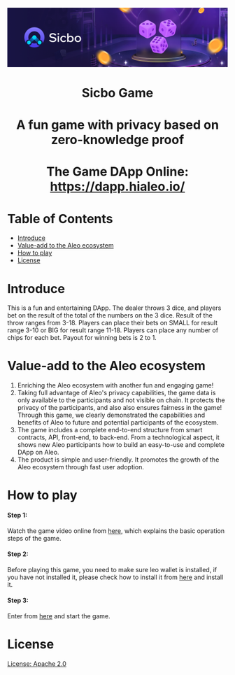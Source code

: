 <p align="center">
    <img alt="Sicbo Game"  src="https://github.com/bitrainforest/sicbo/blob/main/sicbo_resources/sicbo_banner.png?raw=true">
</p> 

# <p align="center">Sicbo Game</p>
# <p align="center">A fun game with privacy based on zero-knowledge proof</p>
# <p align="center">The Game DApp Online: https://dapp.hialeo.io/ </p>
# Table of Contents
* [Introduce](#introduce)
* [Value-add to the Aleo ecosystem](#value-add-to-the-aleo-ecosystem)
* [How to play](#how-to-play)
* [License](#license)

# Introduce
This is a fun and entertaining DApp. 
The dealer throws 3 dice, and players bet on the result of the total of the numbers on the 3 dice.  Result of the throw ranges from 3-18.  Players can place their bets on SMALL for result range 3-10 or BIG for result range 11-18.  Players can place any number of chips for each bet.   Payout for winning bets is 2 to 1.

# Value-add to the Aleo ecosystem
1.  Enriching the Aleo ecosystem with another fun and engaging game!
2. Taking full advantage of Aleo's privacy capabilities, the game data is only available to the participants and not visible on chain.  It protects the privacy of the participants, and also also ensures fairness in the game!   Through this game, we clearly demonstrated the capabilities and benefits of Aleo to future and potential participants of the ecosystem.
3. The game includes a complete end-to-end structure from smart contracts, API, front-end, to back-end.  From a technological aspect, it shows new Aleo participants how to build an easy-to-use and complete DApp on Aleo.
4. The product is simple and user-friendly.  It promotes the growth of the Aleo ecosystem through fast user adoption.
# How to play
 #### Step 1: 
 Watch the game video online from [here](https://www.youtube.com/watch?v=yLh6siXKVGc), which explains the basic operation steps of the game.

 #### Step 2:  
 Before playing this game, you need to make sure leo wallet is installed, if you have not installed it, please check how to install it from [here](https://leo.app/) and install it.

 #### Step 3:
 Enter from [here](https://dapp.hialeo.io/) and start the game.

# License
[License: Apache 2.0](./LICENSE)
  
